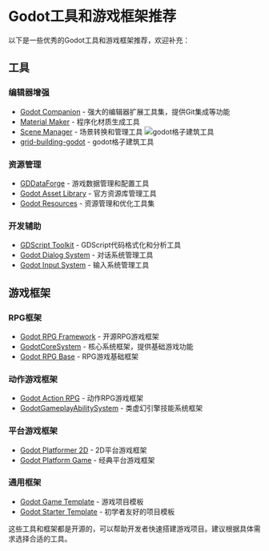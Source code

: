 # Godot工具和游戏框架推荐

以下是一些优秀的Godot工具和游戏框架推荐，欢迎补充：

## 工具

### 编辑器增强

- [Godot Companion](https://github.com/fenix-hub/godot-companion) - 强大的编辑器扩展工具集，提供Git集成等功能
- [Material Maker](https://github.com/RodZill4/material-maker) - 程序化材质生成工具
- [Scene Manager](https://github.com/glass-brick/Scene-Manager) - 场景转换和管理工具
![godot格子建筑工具](https://img.itch.zone/aW1nLzEzMTc5NzA3LmpwZw==/original/bY%2FGnk.jpg)
- [grid-building-godot](https://chris-tutorials.itch.io/grid-building-godot) - godot格子建筑工具

### 资源管理

- [GDDataForge](https://github.com/Liweimin0512/GDDataForge) - 游戏数据管理和配置工具
- [Godot Asset Library](https://github.com/godotengine/asset-library) - 官方资源库管理工具
- [Godot Resources](https://github.com/godotengine/godot-resources) - 资源管理和优化工具集

### 开发辅助

- [GDScript Toolkit](https://github.com/Scony/godot-gdscript-toolkit) - GDScript代码格式化和分析工具
- [Godot Dialog System](https://github.com/nathanhoad/godot_dialogue_manager) - 对话系统管理工具
- [Godot Input System](https://github.com/nathanhoad/godot_input_system) - 输入系统管理工具

## 游戏框架

### RPG框架

- [Godot RPG Framework](https://github.com/GDQuest/godot-open-rpg) - 开源RPG游戏框架
- [GodotCoreSystem](https://github.com/Liweimin0512/godot_core_system) - 核心系统框架，提供基础游戏功能
- [Godot RPG Base](https://github.com/tavurth/godot-rpg-base) - RPG游戏基础框架

### 动作游戏框架

- [Godot Action RPG](https://github.com/uheartbeast/youtube-tutorials/tree/master/Action%20RPG) - 动作RPG游戏框架
- [GodotGameplayAbilitySystem](https://github.com/Liweimin0512/godot_gameplay_ability_system) - 类虚幻引擎技能系统框架

### 平台游戏框架

- [Godot Platformer 2D](https://github.com/GDQuest/godot-platformer-2d) - 2D平台游戏框架
- [Godot Platform Game](https://github.com/KidsCanCode/godot_platform_game) - 经典平台游戏框架

### 通用框架

- [Godot Game Template](https://github.com/crystal-bit/godot-game-template) - 游戏项目模板
- [Godot Starter Template](https://github.com/GDQuest/godot-starter-template) - 初学者友好的项目模板

这些工具和框架都是开源的，可以帮助开发者快速搭建游戏项目。建议根据具体需求选择合适的工具。

